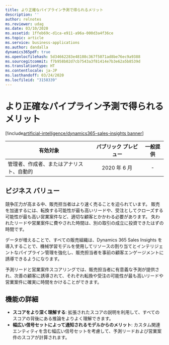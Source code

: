 ```yaml
---
title: より正確なパイプライン予測で得られるメリット
description: ''
author: relnotes
ms.reviewer: udag
ms.date: 03/10/2020
ms.assetid: 1ffeb69c-d1ca-e911-a96a-000d3a4f36ce
ms.topic: article
ms.service: business-applications
ms.author: dandalla
dynamics365pdf: true
ms.openlocfilehash: 5d34662283e48108c367f5071ad8be76ec9a9388
ms.sourcegitcommit: f7b958b02d7cb7543a3f81414e7b3e62a5b8539d
ms.translationtype: HT
ms.contentlocale: ja-JP
ms.lasthandoff: 03/24/2020
ms.locfileid: "3158339"
---
```

# <a name="benefit-from-more-accurate-pipeline-predictions"></a>より正確なパイプライン予測で得られるメリット
[!include[artificial-intelligence/dynamics365-sales-insights banner](../includes/artificial-intelligence/dynamics365-sales-insights.md)]

| 有効対象    |  パブリック プレビュー | 一般提供 | 
| ---------- | :----------: |:----------: |
|管理者、作成者、またはアナリスト、自動的|2020 年 6 月| -|


## <a name="business-value"></a>ビジネス バリュー
<!-- bv start -->
競争圧力が高まる中、販売担当者はより速く売ることを迫られています。 販売を加速するには、転換する可能性が最も高いリードや、受注としてクローズする可能性が最も高い営業案件など、適切な顧客とかかわる必要があります。 失われたリードや営業案件に費やされた時間は、別の取引の成立に投資できたはずの時間です。

データが増えることで、すべての販売組織は、Dynamics 365 Sales Insights を導入することで、機械学習モデルを使用してリソースの割り当てとインテリジェントなパイプライン管理を強化し、販売担当者を事前の顧客エンゲージメントに誘導できるようになります。

予測リードと営業案件スコアリングでは、販売担当者に有意義な予測が提供され、次善の顧客に誘導されて、それぞれ転換や受注の可能性が最も高いリードや営業案件に確実に時間をかけることができます。
<!-- bv end -->



## <a name="feature-details"></a>機能の詳細
<!--feature detail start -->
- **スコアをより深く理解する**: 拡張されたスコアの説明を利用して、すべてのスコアの背後にある推論をよりよく理解できます。 
- **幅広い信号セットによって通知されるモデルからのメリット**: カスタム関連エンティティを含む幅広い信号セットを考慮して、予測リードおよび営業案件のスコアが計算されます。
<!--feature detail end -->










